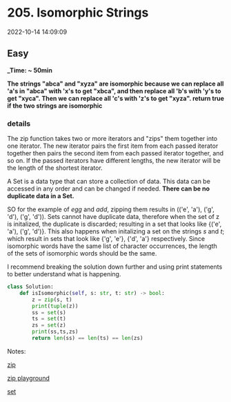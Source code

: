 # 205. Isomorphic Strings

2022-10-14 14:09:09

## Easy

**_Time: ~ 50min**

**The strings "abca" and "xyza" are isomorphic because we can replace all 'a's in "abca" with 'x's to get "xbca", and then replace all 'b's with 'y's to get "xyca". Then we can replace all 'c's with 'z's to get "xyza". return true if the two strings are isomorphic**

### details

The zip function takes two or more iterators and "zips" them together into one iterator. The new iterator pairs the first item from each passed iterator together then pairs the second item from each passed iterator together, and so on. If the passed iterators have different lengths, the new iterator will be the length of the shortest iterator.

A Set is a data type that can store a collection of data. This data can be accessed in any order and can be changed if needed. **There can be no duplicate data in a Set.**

SO for the example of *egg* and *add*, zipping them results in
(('e', 'a'), ('g', 'd'), ('g', 'd')). Sets cannot have duplicate data,  therefore when the set of z is initalized, the duplicate is discarded; resulting in a set that looks like {('e', 'a'), ('g', 'd')}. This also happens when initalizing a set on the strings *s* and *t*; which result in sets that look like {'g', 'e'}, {'d', 'a'} respectively. Since isomorphic words have the same list of character occurrences, the length of the sets of isomorphic words should be the same. 

I recommend breaking the solution down further and using print statements to better understand what is happening.

```py
class Solution:
    def isIsomorphic(self, s: str, t: str) -> bool:
        z = zip(s, t)
        print(tuple(z))
        ss = set(s)
        ts = set(t)
        zs = set(z)
        print(ss,ts,zs)
        return len(ss) == len(ts) == len(zs)
```

Notes:

[zip](https://docs.python.org/3/library/functions.html#zip)

[zip playground](https://www.w3schools.com/python/trypython.asp?filename=demo_ref_zip)

[set](https://docs.python.org/3/library/functions.html#func-set)
